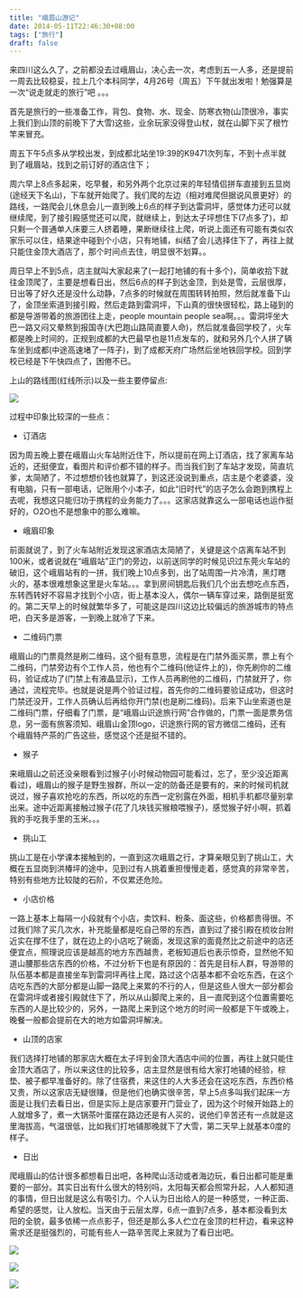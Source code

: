 ```yaml
---
title: "峨眉山游记"
date: 2014-05-11T22:46:30+08:00
tags: ["旅行"]
draft: false
---
```


来四川这么久了，之前都没去过峨眉山，决心去一次，考虑到五一人多，还是提前一周去比较稳妥，拉上几个本科同学，4月26号（周五）下午就出发啦！勉强算是一次“说走就走的旅行”吧 。。。

首先是旅行的一些准备工作，背包、食物、水、现金、防寒衣物(山顶很冷，事实上我们到山顶的前晚下了大雪)这些，业余玩家没得登山杖，就在山脚下买了根竹竿来冒充。

周五下午5点多从学校出发，到成都北站坐19:39的K9471次列车，不到十点半就到了峨眉站，找到之前订好的酒店住下；

周六早上8点多起来，吃早餐，和另外两个北京过来的年轻情侣拼车直接到五显岗(途经天下名山)，下车就开始爬了。我们爬的左边（相对难爬但据说风景更好）的路线，一路爬会儿休息会儿一直到晚上6点的样子到达雷洞坪，感觉体力还可以就继续爬，到了接引殿感觉还可以爬，就继续上，到达太子坪想住下(7点多了)，却只剩一个普通单人床要三人挤着睡，果断继续往上爬，听说上面还有可能有类似农家乐可以住，结果途中碰到个小店，只有地铺，纠结了会儿选择住下了，再往上就只能住金顶大酒店了，那个时间点去住，明显很不划算。。

周日早上不到5点，店主就叫大家起来了(一起打地铺的有十多个)，简单收拾下就往金顶爬了，主要是想看日出，然后6点的样子到达金顶，到处是雪，云层很厚，日出等了好久还是没什么动静，7点多的时候就在周围转转拍照，然后就准备下山了，金顶坐索道到接引殿，然后走路到雷洞坪，下山真的很快很轻松，路上碰到的都是导游带着的旅游团往上走，people mountain people sea啊。。。雷洞坪坐大巴一路又闷又晕熬到报国寺(大巴跑山路简直要人命)，然后就准备回学校了，火车都是晚上时间的，正规到成都的大巴最早也是11点发车的，就和另外几个人拼了辆车坐到成都(中途高速堵了一阵子)，到了成都天府广场然后坐地铁回学校。回到学校已经是下午快四点了，困倦不已。

上山的路线图(红线所示)以及一些主要停留点:

![](/media/e-mei-travel/14149650021_1c50624ca6_o.jpg)

过程中印象比较深的一些点：

- 订酒店

因为周五晚上要在峨眉山火车站附近住下，所以提前在网上订酒店，找了家离车站近的，还挺便宜，看图片和评价都不错的样子。而当我们到了车站才发现，简直坑爹，太简陋了，不过想想价钱也就算了，到这还没说到重点，店主是个老婆婆，没有电脑，只有一部电话，记账用个小本子，如此“旧时代”的店子怎么会跑到携程上去呢，我想这只能归功于携程的业务能力了。。。这家店就靠这么一部电话也运作挺好的，O2O也不是想象中的那么难嘛。

- 峨眉印象

前面就说了，到了火车站附近发现这家酒店太简陋了，关键是这个店离车站不到100米，或者说就在“峨眉站”正门的旁边，以前送同学的时候见识过东莞火车站的破旧，这个峨眉站有的一拼，我们晚上10点多到，出了站周围一片冷清，黑灯瞎火的，基本很难想象这里是火车站。。。拿到房间钥匙后我们几个出去想吃点东西，东转西转好不容易才找到个小店，街上基本没人，偶尔一辆车穿过来，路倒是挺宽的。第二天早上的时候就繁华多了，可能这是四川这边比较偏远的旅游城市的特点吧，白天多是游客，一到晚上就冷了下来。

- 二维码门票

峨眉山的门票竟然是刷二维码，这个挺有意思，流程是在门禁外面买票，票上有个二维码，门禁旁边有个工作人员，他也有个二维码(他证件上的)，你先刷你的二维码，验证成功了(门禁上有液晶显示)，工作人员再刷他的二维码，门禁就开了，你通过，流程完毕。也就是说是两个验证过程，首先你的二维码要验证成功，但这时门禁还没开，工作人员确认后再给你开门禁(也是刷二维码)。后来下山坐索道也是二维码门票，仔细看了门票，是“峨眉山识途旅行网”合作做的，门票一面是票务信息，另一面有旅客须知、峨眉山金顶logo，识途旅行网的官方微信二维码，还有个峨眉特产茶的广告这些，感觉这个还是挺不错的。

- 猴子

来峨眉山之前还没亲眼看到过猴子(小时候动物园可能看过，忘了，至少没近距离看过)，峨眉山的猴子是野生猴群，所以一定的防备还是要有的，来的时候司机就说过，猴子喜欢抢吃的东西，所以吃的东西一定别露在外面，相机手机都尽量别拿出来。途中近距离接触过猴子(花了几块钱买猴粮喂猴子)，感觉猴子好小啊，抓着我的手吃我手里的玉米。。。

- 挑山工

挑山工是在小学课本接触到的，一直到这次峨眉之行，才算亲眼见到了挑山工，大概在五显岗到洪椿坪的途中，见到过有人挑着重担慢慢走着，感觉真的非常辛苦，特别有些地方比较陡的石阶，不仅累还危险。

- 小店价格

一路上基本上每隔一小段就有个小店，卖饮料、粉条、面这些，价格都贵得很。不过我们除了买几次水，补充能量都是吃自己带的东西，直到过了接引殿在梳妆台附近实在撑不住了，就在边上的小店吃了碗面，发现这家的面竟然比之前途中的店还便宜点，照理说应该是越高的地方东西越贵，老板知道后也表示惊奇，显然他不知道山腰那些店东西的价格，不过分析下也是有原因的：首先是目标人群，导游带的队伍基本都是直接坐车到雷洞坪再往上爬，路过这个店基本都不会吃东西，在这个店吃东西的大部分都是山脚一路爬上来累的不行的人，但是这些人很大一部分都会在雷洞坪或者接引殿就住下了，所以从山脚爬上来的，且一直爬到这个位置需要吃东西的人是比较少的，另外，一路爬上来到这个地方的时间一般都是下午或晚上，晚餐一般都会提前在大的地方如雷洞坪解决。

- 山顶的店家

我们选择打地铺的那家店大概在太子坪到金顶大酒店中间的位置，再往上就只能住金顶大酒店了，所以来这住的比较多，店主显然是很有给大家打地铺的经验，棕垫、被子都早准备好的。除了住宿费，来这住的人大多还会在这吃东西，东西价格又贵，所以这家店无疑很赚，但是他们也确实很辛苦，早上5点多叫我们起床一方面是让我们去看日出，但是实际上是店家要开门营业了，因为这个时候开始路上的人就增多了，煮一大锅茶叶蛋摆在路边还是有人买的，说他们辛苦还有一点就是这里海拔高，气温很低，比如我们打地铺那晚就下了大雪，第二天早上就基本0度的样子。

- 日出

爬峨眉山的估计很多都想看日出吧，各种爬山活动或者海边玩，看日出都可能是重要的一部分。其实日出有什么很大的特别吗，太阳每天都会照常升起，人人都知道的事情，但日出就是这么有吸引力。个人认为日出给人的是一种感觉，一种正面、希望的感觉，让人放松。当天由于云层太厚，6点一直到7点多，基本都没看到太阳的全貌，最多依稀一点点影子，但还是那么多人伫立在金顶的栏杆边，看来这种需求还是挺强烈的，可能有些人一路辛苦爬上来就为了看日出吧。

![](/media/e-mei-travel/13965860137_9d9958b588_o.jpg)

![](/media/e-mei-travel/14129345676_d6318c15c2_o.jpg)

![](/media/e-mei-travel/14129358376_576f886a4d_o.jpg)